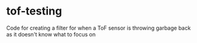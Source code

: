# tof-testing

Code for creating a filter for when a ToF sensor is throwing garbage back as it doesn't know what to focus on
